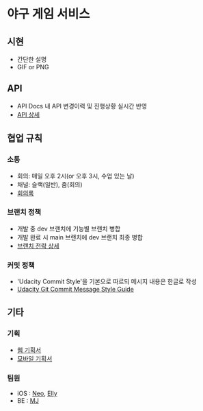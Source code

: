 # 야구 게임 서비스
## 시현
- 간단한 설명
- GIF or PNG

## API
- API Docs 내 API 변경이력 및 진행상황 실시간 반영
- [API 상세](https://github.com/HoonHaChoi/baseball/wiki/API-%EC%9E%91%EC%97%85-%ED%98%84%ED%99%A9)

## 협업 규칙
### 소통
- 회의: 매일 오후 2시(or 오후 3시, 수업 있는 날)
- 채널: 슬랙(일반), 줌(회의)
- [회의록](https://github.com/HoonHaChoi/baseball/wiki/%ED%9A%8C%EC%9D%98%EB%A1%9D)

### 브랜치 정책
- 개발 중 dev 브랜치에 기능별 브랜치 병합
- 개발 완료 시 main 브랜치에 dev 브랜치 최종 병합
- [브랜치 전략 상세](https://github.com/HoonHaChoi/baseball/wiki)

### 커밋 정책
- 'Udacity Commit Style'을 기본으로 따르되 메시지 내용은 한글로 작성
- [Udacity Git Commit Message Style Guide](https://udacity.github.io/git-styleguide/)

## 기타
### 기획
- [웹 기획서](https://docs.google.com/presentation/d/1KY4myrtBFlvr6eKvgl-CVv5Cbk1zQlo1GkTz4hNjXqE/edit?usp=sharing)
- [모바일 기획서](https://docs.google.com/presentation/d/1ADabFHrj-BQwAmhYxU9KLKleRGSZRmJFdLo0R8bIYHA/edit?usp=sharing)
### 팀원
- iOS : [Neo](https://github.com/HoonHaChoi), [Elly](https://github.com/ellyheetov)
- BE : [MJ](https://github.com/MJbae)
